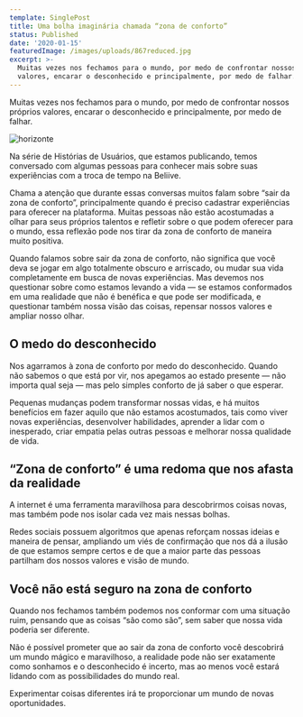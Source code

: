 ```yaml
---
template: SinglePost
title: Uma bolha imaginária chamada “zona de conforto”
status: Published
date: '2020-01-15'
featuredImage: /images/uploads/867reduced.jpg
excerpt: >-
  Muitas vezes nos fechamos para o mundo, por medo de confrontar nossos próprios
  valores, encarar o desconhecido e principalmente, por medo de falhar.
---
```

Muitas vezes nos fechamos para o mundo, por medo de confrontar nossos próprios valores, encarar o desconhecido e principalmente, por medo de falhar.

![horizonte](/images/uploads/1_nzve9n3eqc5lppsroymnnq.png)

Na série de Histórias de Usuários, que estamos publicando, temos conversado com algumas pessoas para conhecer mais sobre suas experiências com a troca de tempo na Beliive.

Chama a atenção que durante essas conversas muitos falam sobre “sair da zona de conforto”, principalmente quando é preciso cadastrar experiências para oferecer na plataforma. Muitas pessoas não estão acostumadas a olhar para seus próprios talentos e refletir sobre o que podem oferecer para o mundo, essa reflexão pode nos tirar da zona de conforto de maneira muito positiva.

Quando falamos sobre sair da zona de conforto, não significa que você deva se jogar em algo totalmente obscuro e arriscado, ou mudar sua vida completamente em busca de novas experiências. Mas devemos nos questionar sobre como estamos levando a vida — se estamos conformados em uma realidade que não é benéfica e que pode ser modificada, e questionar também nossa visão das coisas, repensar nossos valores e ampliar nosso olhar.

## O medo do desconhecido

Nos agarramos à zona de conforto por medo do desconhecido. Quando não sabemos o que está por vir, nos apegamos ao estado presente — não importa qual seja — mas pelo simples conforto de já saber o que esperar.

Pequenas mudanças podem transformar nossas vidas, e há muitos benefícios em fazer aquilo que não estamos acostumados, tais como viver novas experiências, desenvolver habilidades, aprender a lidar com o inesperado, criar empatia pelas outras pessoas e melhorar nossa qualidade de vida.

## “Zona de conforto” é uma redoma que nos afasta da realidade

A internet é uma ferramenta maravilhosa para descobrirmos coisas novas, mas também pode nos isolar cada vez mais nessas bolhas.

Redes sociais possuem algoritmos que apenas reforçam nossas ideias e maneira de pensar, ampliando um viés de confirmação que nos dá a ilusão de que estamos sempre certos e de que a maior parte das pessoas partilham dos nossos valores e visão de mundo.

## Você não está seguro na zona de conforto

Quando nos fechamos também podemos nos conformar com uma situação ruim, pensando que as coisas “são como são”, sem saber que nossa vida poderia ser diferente.

Não é possível prometer que ao sair da zona de conforto você descobrirá um mundo mágico e maravilhoso, a realidade pode não ser exatamente como sonhamos e o desconhecido é incerto, mas ao menos você estará lidando com as possibilidades do mundo real.

Experimentar coisas diferentes irá te proporcionar um mundo de novas oportunidades.
